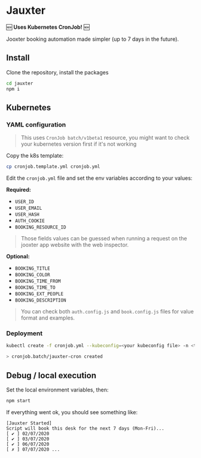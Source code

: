 # Jauxter

🆕  **Uses Kubernetes CronJob!**  🆕 

Jooxter booking automation made simpler (up to 7 days in the future).

## Install

Clone the repository, install the packages

```bash
cd jauxter
npm i
```

## Kubernetes 

### YAML configuration

> This uses `CronJob batch/v1beta1` resource, you might want to check your kubernetes version first if it's not working

Copy the k8s template:

```bash
cp cronjob.template.yml cronjob.yml
```

Edit the `cronjob.yml` file and set the env variables according to your values:

**Required:**

- `USER_ID`
- `USER_EMAIL`
- `USER_HASH`
- `AUTH_COOKIE`
- `BOOKING_RESOURCE_ID`

> Those fields values can be guessed when running a request on the jooxter app website with the web inspector.

**Optional:**

- `BOOKING_TITLE`
- `BOOKING_COLOR`
- `BOOKING_TIME_FROM`
- `BOOKING_TIME_TO`
- `BOOKING_EXT_PEOPLE`
- `BOOKING_DESCRIPTION`

> You can check both `auth.config.js` and `book.config.js` files for value format and examples.

### Deployment

```bash
kubectl create -f cronjob.yml --kubeconfig=<your kubeconfig file> -n <targeted namespace>

> cronjob.batch/jauxter-cron created
```

## Debug / local execution

Set the local environment variables, then:

```bash
npm start
```

If everything went ok, you should see something like:

```
[Jauxter Started]
Script will book this desk for the next 7 days (Mon-Fri)...
[ ✔ ] 02/07/2020
[ ✔ ] 03/07/2020
[ ✔ ] 06/07/2020
[ ✗ ] 07/07/2020 ...
```